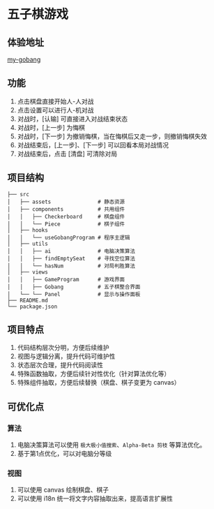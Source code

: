 # 五子棋游戏

## 体验地址

[my-gobang](https://amadeus711.github.io/my-gobang/)

## 功能
1. 点击棋盘直接开始人-人对战
2. 点击设置可以进行人-机对战
3. 对战时，[认输] 可直接进入对战结束状态
3. 对战时，[上一步] 为悔棋
4. 对战时，[下一步] 为撤销悔棋，当在悔棋后又走一步，则撤销悔棋失效
5. 对战结束后，[上一步]、[下一步] 可以回看本局对战情况
6. 对战结束后，点击 [清盘] 可清除对局


## 项目结构

```
├── src
│   ├── assets               # 静态资源
│   ├── components           # 共用组件
│   │   ├── Checkerboard     # 棋盘组件 
│   │   └── Piece            # 棋子组件
│   ├── hooks
│   │   └── useGobangProgram # 程序主逻辑
│   ├── utils   
│   │   ├── ai               # 电脑决策算法
│   │   ├── findEmptySeat    # 寻找空位算法 
│   │   └── hasNum           # 对局判胜算法
│   ├── views
│   │   ├── GameProgram      # 游戏界面 
│   │   ├── Gobang           # 五子棋整合界面 
│   └── └── Panel            # 显示与操作面板
├── README.md
└── package.json
```


## 项目特点

1. 代码结构层次分明，方便后续维护
2. 视图与逻辑分离，提升代码可维护性
3. 状态层次合理，提升代码阅读性
4. 特殊函数抽取，方便后续针对性优化（针对算法优化等）
5. 特殊组件抽取，方便后续替换（棋盘、棋子变更为 canvas）

## 可优化点

### 算法

1. 电脑决策算法可以使用 `极大极小值搜索`、`Alpha-Beta 剪枝` 等算法优化。
2. 基于第1点优化，可以对电脑分等级

### 视图

1. 可以使用 canvas 绘制棋盘、棋子
2. 可以使用 i18n 统一将文字内容抽取出来，提高语言扩展性